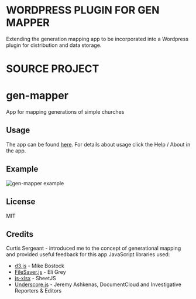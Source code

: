# WORDPRESS PLUGIN FOR GEN MAPPER
Extending the generation mapping app to be incorporated into a Wordpress plugin for distribution and data storage.


# SOURCE PROJECT
# gen-mapper
App for mapping generations of simple churches

## Usage
The app can be found [here](https://dvopalecky.github.io/gen-mapper).
For details about usage click the Help / About in the app.

## Example
![gen-mapper example](https://dvopalecky.github.io/gen-mapper/gen-mapper-example1.png)

## License
MIT

## Credits
Curtis Sergeant - introduced me to the concept of generational mapping and provided useful feedback for this app
JavaScript libraries used:
* [d3.js](https://d3js.org) - Mike Bostock
* [FileSaver.js](https://github.com/eligrey/FileSaver.js) - Eli Grey
* [js-xlsx](https://github.com/SheetJS/js-xlsx) - SheetJS
* [Underscore.js](http://underscorejs.org) - Jeremy Ashkenas, DocumentCloud and Investigative Reporters & Editors